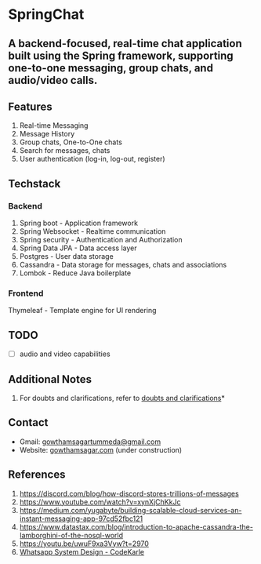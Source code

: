 # SpringChat
A backend-focused, real-time chat application built using the Spring framework, supporting one-to-one messaging, group chats, and audio/video calls.
---
## Features
1. Real-time Messaging
2. Message History
3. Group chats, One-to-One chats
4. Search for messages, chats
5. User authentication (log-in, log-out, register)

## Techstack

### Backend
1. Spring boot - Application framework 
2. Spring Websocket - Realtime communication
3. Spring security - Authentication and Authorization
4. Spring Data JPA - Data access layer 
5. Postgres - User data storage
6. Cassandra - Data storage for messages, chats and associations 
7. Lombok - Reduce Java boilerplate 

### Frontend 
Thymeleaf - Template engine for UI rendering

## TODO
- [ ] audio and video capabilities 

## Additional Notes
1. For doubts and clarifications, refer to [doubts and clarifications](doubts.md)*

## Contact

- Gmail: [gowthamsagartummeda@gmail.com](mailto:gowthamsagartummeda@gmail.com)
- Website: [gowthamsagar.com](http://gowthamsagar.com) (under construction)

## References
1. https://discord.com/blog/how-discord-stores-trillions-of-messages
2. https://www.youtube.com/watch?v=xynXjChKkJc
3. https://medium.com/yugabyte/building-scalable-cloud-services-an-instant-messaging-app-97cd52fbc121
4. https://www.datastax.com/blog/introduction-to-apache-cassandra-the-lamborghini-of-the-nosql-world
5. https://youtu.be/uwuF9xa3Vyw?t=2970
6. [Whatsapp System Design - CodeKarle](https://www.youtube.com/watch?v=RjQjbJ2UJDg&t=4s)
